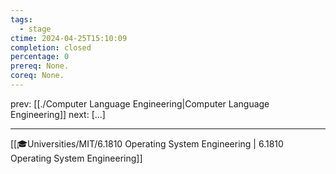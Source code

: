 ```yaml
---
tags:
  - stage
ctime: 2024-04-25T15:10:09
completion: closed
percentage: 0
prereq: None.
coreq: None.
---
```


prev: [[./Computer Language Engineering|Computer Language Engineering]]
next: [...]

---

[[🎓Universities/MIT/6.1810 Operating System Engineering | 6.1810 Operating System Engineering]]
